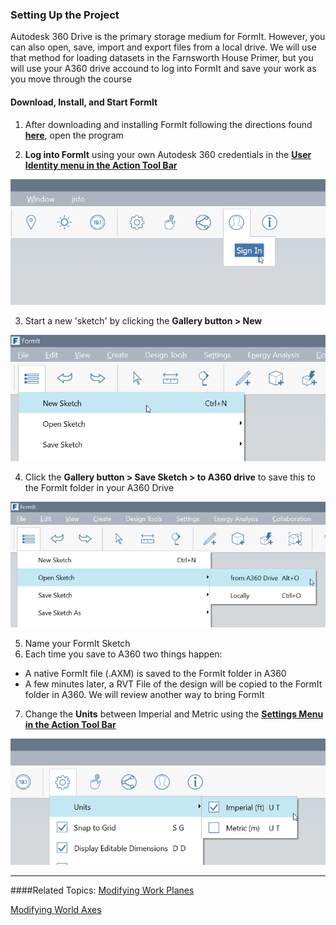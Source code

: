 ### Setting Up the Project

Autodesk 360 Drive is the primary storage medium for FormIt. However, you can also open, save, import and export files from a local drive. We will use that method for loading datasets in the Farnsworth House Primer, but you will use your A360 drive accound to log into FormIt and save your work as you move through the course

#### Download, Install, and Start FormIt
1. After downloading and installing FormIt following the directions found [**here**](prerequisites-and-installation.md), open the program

2. **Log into FormIt** using your own Autodesk 360 credentials in the [**User Identity menu in the Action Tool Bar**](../formit-introduction/tool-bars.md) 

  ![](./images/f20e489d-d5b3-4cd7-8d10-68b68eb8c5e4.png)

3. Start a new 'sketch' by clicking the **Gallery button &gt; New**

  ![](images/new-sketch.png) 
 
4. Click the **Gallery button &gt; Save Sketch &gt; to A360 drive** to save this to the FormIt folder in your A360 Drive 

  ![](images/A360-Save.png)
  
5. Name your FormIt Sketch
6. Each time you save to A360 two things happen:
 - A native FormIt file \(.AXM\) is saved to the FormIt folder in A360
 - A few minutes later, a RVT File of the design will be copied to the FormIt folder in A360. We will review another way to bring FormIt
7. Change the **Units** between Imperial and Metric using the [**Settings Menu in the Action Tool Bar**](../formit-introduction/tool-bars.md)

  ![](./images/69fa8a69-57f3-4eaa-a00a-4976732b1547.png)


---

####Related Topics:
[Modifying Work Planes](../tool-library/work-planes.md)

[Modifying World Axes](../tool-library/world-axes.md)

